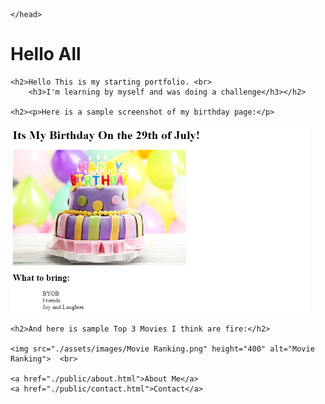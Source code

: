 <!DOCTYPE html>
<html lang="en">
    <head>
        <meta charset="UTF-8">
        <title>My Sample Website</title>


    </head>
<body>
    <h1>Hello All</h1>

    <h2>Hello This is my starting portfolio. <br>
        <h3>I'm learning by myself and was doing a challenge</h3></h2>

    <h2><p>Here is a sample screenshot of my birthday page:</p>
</h2>
    <img src="./assets/images/Birthday.png" height="300" alt="Birthday Image">

    <h2>And here is sample Top 3 Movies I think are fire:</h2>

    <img src="./assets/images/Movie Ranking.png" height="400" alt="Movie Ranking">  <br>

    <a href="./public/about.html">About Me</a>
    <a href="./public/contact.html">Contact</a>
        

</body>


</html>
